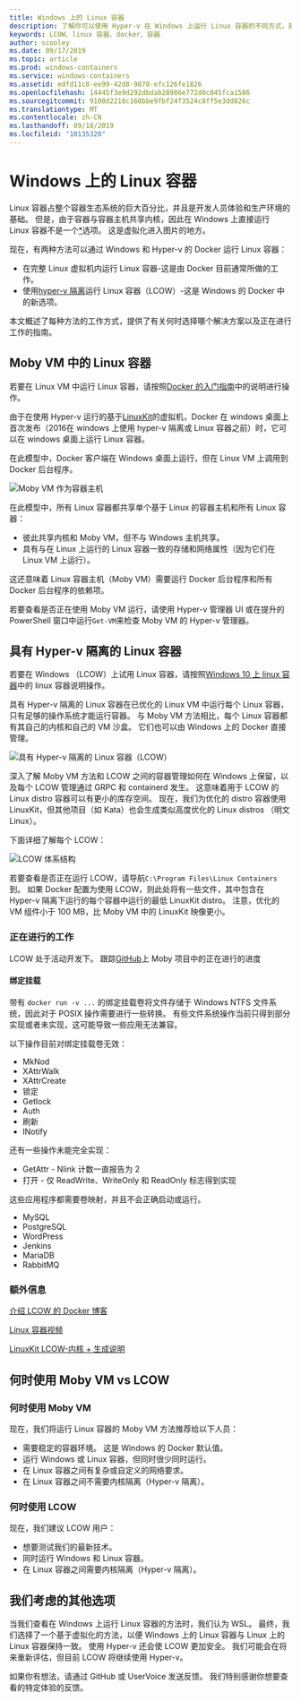 ```yaml
---
title: Windows 上的 Linux 容器
description: 了解你可以使用 Hyper-v 在 Windows 上运行 Linux 容器的不同方式，就像它们是本机一样。
keywords: LCOW、linux 容器、docker、容器
author: scooley
ms.date: 09/17/2019
ms.topic: article
ms.prod: windows-containers
ms.service: windows-containers
ms.assetid: edfd11c8-ee99-42d8-9878-efc126fe1826
ms.openlocfilehash: 14445f3e9d292dbdab28986e772d0c045fca1586
ms.sourcegitcommit: 9100d2218c160bbe9fbf24f3524c8ff5e3dd826c
ms.translationtype: MT
ms.contentlocale: zh-CN
ms.lasthandoff: 09/18/2019
ms.locfileid: "10135320"
---
```

# <a name="linux-containers-on-windows"></a>Windows 上的 Linux 容器

Linux 容器占整个容器生态系统的巨大百分比，并且是开发人员体验和生产环境的基础。  但是，由于容器与容器主机共享内核，因此在 Windows 上直接运行 Linux 容器不是一个[*](linux-containers.md#other-options-we-considered)选项。  这是虚拟化进入图片的地方。

现在，有两种方法可以通过 Windows 和 Hyper-v 的 Docker 运行 Linux 容器：

- 在完整 Linux 虚拟机内运行 Linux 容器-这是由 Docker 目前通常所做的工作。
- 使用[hyper-v 隔离](../manage-containers/hyperv-container.md)运行 Linux 容器（LCOW）-这是 Windows 的 Docker 中的新选项。

本文概述了每种方法的工作方式，提供了有关何时选择哪个解决方案以及正在进行工作的指南。

## <a name="linux-containers-in-a-moby-vm"></a>Moby VM 中的 Linux 容器

若要在 Linux VM 中运行 Linux 容器，请按照[Docker 的入门指南](https://docs.docker.com/docker-for-windows/)中的说明进行操作。

由于在使用 Hyper-v 运行的基于[LinuxKit](https://github.com/linuxkit/linuxkit)的虚拟机，Docker 在 windows 桌面上首次发布（2016在 windows 上使用 hyper-v 隔离或 Linux 容器之前）时，它可以在 windows 桌面上运行 Linux 容器。

在此模型中，Docker 客户端在 Windows 桌面上运行，但在 Linux VM 上调用到 Docker 后台程序。

![Moby VM 作为容器主机](media/MobyVM.png)

在此模型中，所有 Linux 容器都共享单个基于 Linux 的容器主机和所有 Linux 容器：

* 彼此共享内核和 Moby VM，但不与 Windows 主机共享。
* 具有与在 Linux 上运行的 Linux 容器一致的存储和网络属性（因为它们在 Linux VM 上运行）。

这还意味着 Linux 容器主机（Moby VM）需要运行 Docker 后台程序和所有 Docker 后台程序的依赖项。

若要查看是否正在使用 Moby VM 运行，请使用 Hyper-v 管理器 UI 或在提升的 PowerShell 窗口中运行`Get-VM`来检查 Moby VM 的 Hyper-v 管理器。

## <a name="linux-containers-with-hyper-v-isolation"></a>具有 Hyper-v 隔离的 Linux 容器

若要在 Windows （LCOW）上试用 Linux 容器，请按照[Windows 10 上 linux 容器](../quick-start/quick-start-windows-10-linux.md)中的 linux 容器说明操作。

具有 Hyper-v 隔离的 Linux 容器在已优化的 Linux VM 中运行每个 Linux 容器，只有足够的操作系统才能运行容器。 与 Moby VM 方法相比，每个 Linux 容器都有其自己的内核和自己的 VM 沙盒。 它们也可以由 Windows 上的 Docker 直接管理。

![具有 Hyper-v 隔离的 Linux 容器（LCOW）](media/lcow-approach.png)

深入了解 Moby VM 方法和 LCOW 之间的容器管理如何在 Windows 上保留，以及每个 LCOW 管理通过 GRPC 和 containerd 发生。  这意味着用于 LCOW 的 Linux distro 容器可以有更小的库存空间。  现在，我们为优化的 distro 容器使用 LinuxKit，但其他项目（如 Kata）也会生成类似高度优化的 Linux distros （明文 Linux）。

下面详细了解每个 LCOW：

![LCOW 体系结构](media/lcow.png)

若要查看是否正在运行 LCOW，请导航`C:\Program Files\Linux Containers`到。 如果 Docker 配置为使用 LCOW，则此处将有一些文件，其中包含在 Hyper-v 隔离下运行的每个容器中运行的最低 LinuxKit distro。  注意，优化的 VM 组件小于 100 MB，比 Moby VM 中的 LinuxKit 映像更小。

### <a name="work-in-progress"></a>正在进行的工作

LCOW 处于活动开发下。 跟踪[GitHub](https://github.com/moby/moby/issues/33850)上 Moby 项目中的正在进行的进度

#### <a name="bind-mounts"></a>绑定挂载

带有 `docker run -v ...` 的绑定挂载卷将文件存储于 Windows NTFS 文件系统，因此对于 POSIX 操作需要进行一些转换。 有些文件系统操作当前只得到部分实现或者未实现，这可能导致一些应用无法兼容。

以下操作目前对绑定挂载卷无效：

* MkNod
* XAttrWalk
* XAttrCreate
* 锁定
* Getlock
* Auth
* 刷新
* INotify

还有一些操作未能完全实现：

* GetAttr - Nlink 计数一直报告为 2
* 打开 - 仅 ReadWrite、WriteOnly 和 ReadOnly 标志得到实现

这些应用程序都需要卷映射，并且不会正确启动或运行。

* MySQL
* PostgreSQL
* WordPress
* Jenkins
* MariaDB
* RabbitMQ

### <a name="extra-information"></a>额外信息

[介绍 LCOW 的 Docker 博客](https://blog.docker.com/2017/11/docker-for-windows-17-11/)

[Linux 容器视频](https://sec.ch9.ms/ch9/1e5a/08ff93f2-987e-4f8d-8036-2570dcac1e5a/LinuxContainer.mp4)

[LinuxKit LCOW-内核 + 生成说明](https://github.com/linuxkit/lcow)

## <a name="when-to-use-moby-vm-vs-lcow"></a>何时使用 Moby VM vs LCOW

### <a name="when-to-use-moby-vm"></a>何时使用 Moby VM

现在，我们将运行 Linux 容器的 Moby VM 方法推荐给以下人员：

- 需要稳定的容器环境。  这是 Windows 的 Docker 默认值。
- 运行 Windows 或 Linux 容器，但同时很少同时运行。
- 在 Linux 容器之间有复杂或自定义的网络要求。
- 在 Linux 容器之间不需要内核隔离（Hyper-v 隔离）。

### <a name="when-to-use-lcow"></a>何时使用 LCOW

现在，我们建议 LCOW 用户：

- 想要测试我们的最新技术。
- 同时运行 Windows 和 Linux 容器。
- 在 Linux 容器之间需要内核隔离（Hyper-v 隔离）。

## <a name="other-options-we-considered"></a>我们考虑的其他选项

当我们查看在 Windows 上运行 Linux 容器的方法时，我们认为 WSL。 最终，我们选择了一个基于虚拟化的方法，以便 Windows 上的 Linux 容器与 Linux 上的 Linux 容器保持一致。 使用 Hyper-v 还会使 LCOW 更加安全。 我们可能会在将来重新评估，但目前 LCOW 将继续使用 Hyper-v。

如果你有想法，请通过 GitHub 或 UserVoice 发送反馈。  我们特别感谢你想要查看的特定体验的反馈。
